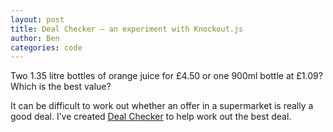 ```yaml
---
layout: post
title: Deal Checker – an experiment with Knockout.js
author: Ben
categories: code
---
```

Two 1.35 litre bottles of orange juice for £4.50 or one 900ml bottle at £1.09? Which is the best value?

It can be difficult to work out whether an offer in a supermarket is really a good deal. I’ve created [Deal Checker](https://fudgeapps.uk/deal-checker) to help work out the best deal.